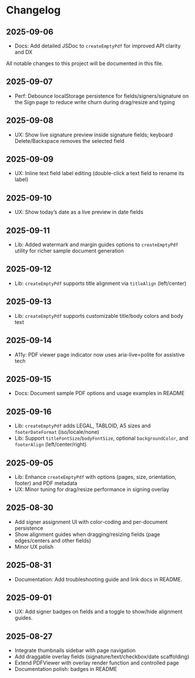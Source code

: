 # Changelog


## 2025-09-06
- Docs: Add detailed JSDoc to `createEmptyPdf` for improved API clarity and DX

All notable changes to this project will be documented in this file.
 
## 2025-09-07
- Perf: Debounce localStorage persistence for fields/signers/signature on the Sign page to reduce write churn during drag/resize and typing

## 2025-09-08
- UX: Show live signature preview inside signature fields; keyboard Delete/Backspace removes the selected field

## 2025-09-09
- UX: Inline text field label editing (double-click a text field to rename its label)

## 2025-09-10
- UX: Show today’s date as a live preview in date fields

## 2025-09-11
- Lib: Added watermark and margin guides options to `createEmptyPdf` utility for richer sample document generation

## 2025-09-12
- Lib: `createEmptyPdf` supports title alignment via `titleAlign` (left/center)

## 2025-09-13
- Lib: `createEmptyPdf` supports customizable title/body colors and body text

## 2025-09-14
- A11y: PDF viewer page indicator now uses aria-live=polite for assistive tech

## 2025-09-15
- Docs: Document sample PDF options and usage examples in README

## 2025-09-16
- Lib: `createEmptyPdf` adds LEGAL, TABLOID, A5 sizes and `footerDateFormat` (iso/locale/none)
- Lib: Support `titleFontSize`/`bodyFontSize`, optional `backgroundColor`, and `footerAlign` (left/center/right)

## 2025-09-05
- Lib: Enhance `createEmptyPdf` with options (pages, size, orientation, footer) and PDF metadata
- UX: Minor tuning for drag/resize performance in signing overlay

## 2025-08-30
- Add signer assignment UI with color-coding and per-document persistence
- Show alignment guides when dragging/resizing fields (page edges/centers and other fields)
- Minor UX polish

## 2025-08-31
- Documentation: Add troubleshooting guide and link docs in README.

## 2025-09-01
- UX: Add signer badges on fields and a toggle to show/hide alignment guides.

## 2025-08-27
- Integrate thumbnails sidebar with page navigation
- Add draggable overlay fields (signature/text/checkbox/date scaffolding)
- Extend PDFViewer with overlay render function and controlled page
- Documentation polish: badges in README
